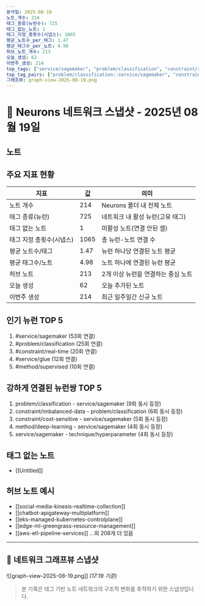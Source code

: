 ```yaml
---
분석일: 2025-08-19
노트_개수: 214
태그_종류(뉴런수): 725
태그_없는_노트: 1
태그_지정_총횟수(시냅스): 1065
평균_노트수_per_태그: 1.47
평균_태그수_per_노트: 4.98
허브_노트_개수: 213
오늘_생성: 62
이번주_생성: 214
top_tags: ["service/sagemaker", "problem/classification", "constraint/real-time", "service/glue", "method/supervised"]
top_tag_pairs: ["problem/classification::service/sagemaker", "constraint/imbalanced-data::problem/classification", "constraint/cost-sensitive::service/sagemaker", "method/deep-learning::service/sagemaker", "service/sagemaker::technique/hyperparameter"]
그래프뷰: graph-view-2025-08-19.png
---
```

# 🧠 Neurons 네트워크 스냅샷 - 2025년 08월 19일

## 노트

## 주요 지표 현황
| 지표 | 값 | 의미 |
|------|-----|------|
| 노트 개수 | 214 | Neurons 폴더 내 전체 노트 |
| 태그 종류(뉴런) | 725 | 네트워크 내 활성 뉴런(고유 태그) |
| 태그 없는 노트 | 1 | 미활성 노트(연결 안된 셀) |
| 태그 지정 총횟수(시냅스) | 1065 | 총 뉴런-노트 연결 수 |
| 평균 노트수/태그 | 1.47 | 뉴런 하나당 연결된 노트 평균 |
| 평균 태그수/노트 | 4.98 | 노트 하나에 연결된 뉴런 평균 |
| 허브 노트 | 213 | 2개 이상 뉴런을 연결하는 중심 노트 |
| 오늘 생성 | 62 | 오늘 추가된 노트 |
| 이번주 생성 | 214 | 최근 일주일간 신규 노트 |

## 인기 뉴런 TOP 5
1. #service/sagemaker (53회 연결)
2. #problem/classification (25회 연결)
3. #constraint/real-time (20회 연결)
4. #service/glue (12회 연결)
5. #method/supervised (10회 연결)

## 강하게 연결된 뉴런쌍 TOP 5
1. problem/classification - service/sagemaker (9회 동시 등장)
2. constraint/imbalanced-data - problem/classification (6회 동시 등장)
3. constraint/cost-sensitive - service/sagemaker (5회 동시 등장)
4. method/deep-learning - service/sagemaker (4회 동시 등장)
5. service/sagemaker - technique/hyperparameter (4회 동시 등장)

## 태그 없는 노트
- [[Untitled]]

## 허브 노트 예시
- [[social-media-kinesis-realtime-collection]]
- [[chatbot-apigateway-multiplatform]]
- [[eks-managed-kubernetes-controlplane]]
- [[edge-ml-greengrass-resource-management]]
- [[aws-etl-pipeline-services]]
...외 208개 더 있음

---

## 📸 네트워크 그래프뷰 스냅샷
![[graph-view-2025-08-19.png]]
_(17:19 기준)_

> 본 기록은 태그 기반 노트 네트워크의 구조적 변화를 추적하기 위한 스냅샷입니다.  

